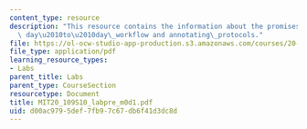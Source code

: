 ```yaml
---
content_type: resource
description: "This resource contains the information about the promises\_and\_expectations,\
  \ day\u2010to\u2010day\_workflow and annotating\_protocols."
file: https://ol-ocw-studio-app-production.s3.amazonaws.com/courses/20-109-laboratory-fundamentals-in-biological-engineering-spring-2010/d00ac9795def7fb97c67db6f41d3dc8d_MIT20_109S10_labpre_m0d1.pdf
file_type: application/pdf
learning_resource_types:
- Labs
parent_title: Labs
parent_type: CourseSection
resourcetype: Document
title: MIT20_109S10_labpre_m0d1.pdf
uid: d00ac979-5def-7fb9-7c67-db6f41d3dc8d
---
```

